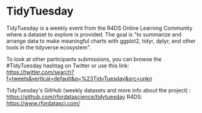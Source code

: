 # TidyTuesday

TidyTuesday is a weekly event from the R4DS Online Learning Community where a dataset to explore is provided. The goal is "to summarize and arrange data to make meaningful charts with ggplot2, tidyr, dplyr, and other tools in the tidyverse ecosystem".

To look at other participants submissions, you can browse the #TidyTuesday hashtag on Twitter or use this link:  
https://twitter.com/search?f=tweets&vertical=default&q=%23TidyTuesday&src=unkn

TidyTuesday's GitHub (weekly datasets and more info about the project) : https://github.com/rfordatascience/tidytuesday
R4DS: https://www.rfordatasci.com/
